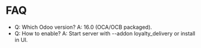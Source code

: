 # FAQ

- Q: Which Odoo version? A: 16.0 (OCA/OCB packaged).
- Q: How to enable? A: Start server with --addon loyalty_delivery or install in UI.
